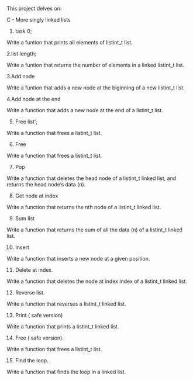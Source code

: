 This project delves on:

C - More singly linked lists
1. task 0;

Write a funtion that prints all elements of listint_t list.

2.list length;

Write a funtion that returns the number of elements in a linked listint_t list.

3.Add node 

Write a funtion that adds a new node at the biginning of a new listint_t list.

4.Add node at the end 

Write a function that adds a new node at the end of a listint_t list.

5. Free list';

Write a function that frees a listint_t list.

6. Free

Write a function that frees a listint_t list.

7. Pop

Write a function that deletes the head node of a listint_t linked list, and returns the head node’s data (n).

8. Get node at index 

Write a function that returns the nth node of a listint_t linked list.

9. Sum list 

Write a function that returns the sum of all the data (n) of a listint_t linked list.

10. Insert 

Write a function that inserts a new node at a given position.

11. Delete at index.

Write a function that deletes the node at index index of a listint_t linked list.

12. Reverse list.

Write a function that reverses a listint_t linked list.

13. Print ( safe version)

Write a function that prints a listint_t linked list.

14. Free ( safe version).

Write a function that frees a listint_t list.

15. Find the loop.

Write a function that finds the loop in a linked list.



